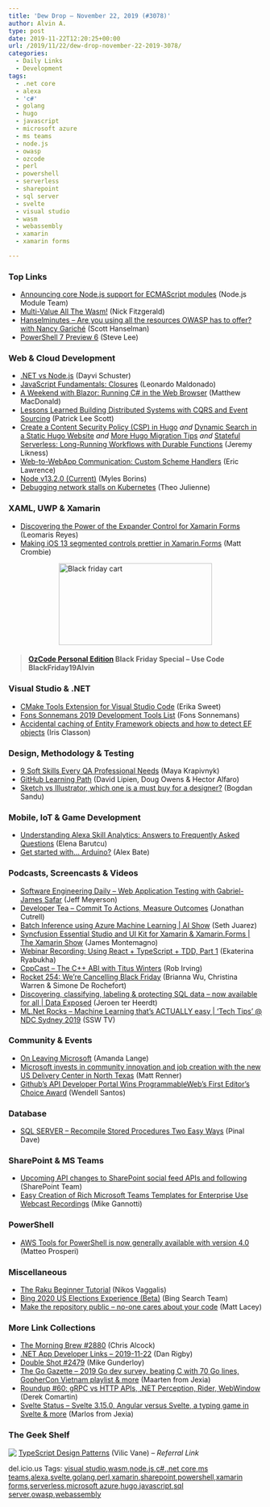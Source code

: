 ```yaml
---
title: 'Dew Drop – November 22, 2019 (#3078)'
author: Alvin A.
type: post
date: 2019-11-22T12:20:25+00:00
url: /2019/11/22/dew-drop-november-22-2019-3078/
categories:
  - Daily Links
  - Development
tags:
  - .net core
  - alexa
  - 'c#'
  - golang
  - hugo
  - javascript
  - microsoft azure
  - ms teams
  - node.js
  - owasp
  - ozcode
  - perl
  - powershell
  - serverless
  - sharepoint
  - sql server
  - svelte
  - visual studio
  - wasm
  - webassembly
  - xamarin
  - xamarin forms

---
```

### <a name="top"></a>Top Links

  * <a href="https://medium.com/@nodejs/announcing-core-node-js-support-for-ecmascript-modules-c5d6dc29b663?source=rss-96cd9a1fb56------2" target="_blank" rel="noopener noreferrer">Announcing core Node.js support for ECMAScript modules</a> (Node.js Module Team)
  * <a href="https://hacks.mozilla.org/2019/11/multi-value-all-the-wasm/" target="_blank" rel="noopener noreferrer">Multi-Value All The Wasm!</a> (Nick Fitzgerald)
  * <a href="https://hanselminutes.simplecast.com/episodes/are-you-using-all-the-resources-owasp-has-to-offer-with-nancy-gariche-PonPCA7S" target="_blank" rel="noopener noreferrer">Hanselminutes &#8211; Are you using all the resources OWASP has to offer? with Nancy Gariché</a> (Scott Hanselman)
  * <a href="https://devblogs.microsoft.com/powershell/powershell-7-preview-6/" target="_blank" rel="noopener noreferrer">PowerShell 7 Preview 6</a> (Steve Lee)



### <a name="web"></a>Web & Cloud Development

  * <a href="https://hackernoon.com/net-vs-nodejs-tw6d2gur?source=rss" target="_blank" rel="noopener noreferrer">.NET vs Node.js</a> (Dayvi Schuster)
  * <a href="https://www.telerik.com/blogs/javascript-fundamentals-closures" target="_blank" rel="noopener noreferrer">JavaScript Fundamentals: Closures</a> (Leonardo Maldonado)
  * <a href="https://medium.com/young-coder/a-weekend-with-blazor-running-c-in-the-web-browser-6b9439704418?source=rss----d3d5cbdde463---4" target="_blank" rel="noopener noreferrer">A Weekend with Blazor: Running C# in the Web Browser</a> (Matthew MacDonald)
  * <a href="https://hackernoon.com/lessons-ive-learned-building-distributed-systems-with-cqrs-and-event-sourcing-ece284ecc1a1?source=rss" target="_blank" rel="noopener noreferrer">Lessons Learned Building Distributed Systems with CQRS and Event Sourcing</a> (Patrick Lee Scott)
  * <a href="https://www.codeproject.com/Articles/5251712/Create-a-Content-Security-Policy-CSP-in-Hugo" target="_blank" rel="noopener noreferrer">Create a Content Security Policy (CSP) in Hugo</a> _and_ <a href="https://www.codeproject.com/Articles/5251765/Dynamic-Search-in-a-Static-Hugo-Website" target="_blank" rel="noopener noreferrer">Dynamic Search in a Static Hugo Website</a> _and_ <a href="https://www.codeproject.com/Articles/5251766/More-Hugo-Migration-Tips" target="_blank" rel="noopener noreferrer">More Hugo Migration Tips</a> _and_ <a href="https://www.codeproject.com/Articles/5251798/Stateful-Serverless-Long-Running-Workflows-with-Du" target="_blank" rel="noopener noreferrer">Stateful Serverless: Long-Running Workflows with Durable Functions</a> (Jeremy Likness)
  * <a href="https://textslashplain.com/2019/11/21/web-to-webapp-communication-custom-scheme-handlers/" target="_blank" rel="noopener noreferrer">Web-to-WebApp Communication: Custom Scheme Handlers</a> (Eric Lawrence)
  * <a href="https://nodejs.org/en/blog/release/v13.2.0" target="_blank" rel="noopener noreferrer">Node v13.2.0 (Current)</a> (Myles Borins)
  * <a href="https://github.blog/2019-11-21-debugging-network-stalls-on-kubernetes/" target="_blank" rel="noopener noreferrer">Debugging network stalls on Kubernetes</a> (Theo Julienne)



### <a name="silverlight"></a>XAML, UWP & Xamarin

  * <a href="https://www.telerik.com/blogs/discovering-the-power-of-the-expander-control-for-xamarin-forms" target="_blank" rel="noopener noreferrer">Discovering the Power of the Expander Control for Xamarin Forms</a> (Leomaris Reyes)
  * <a href="https://xamarinhowto.com/making-ios-13-segmented-controls-prettier-in-xamarin-forms/?utm_source=rss&utm_medium=rss&utm_campaign=making-ios-13-segmented-controls-prettier-in-xamarin-forms" target="_blank" rel="noopener noreferrer">Making iOS 13 segmented controls prettier in Xamarin.Forms</a> (Matt Crombie)

[<img loading="lazy" decoding="async" width="304" height="162" title="Black friday cart" style="margin: 0px auto 10px; float: none; display: block; background-image: none;" alt="Black friday cart" src="/wp-content/uploads/2019/11/Black-friday-cart.png" border="0" />][1]

> #### [OzCode Personal Edition][1] Black Friday Special – Use Code **BlackFriday19Alvin**

### Visual Studio & .NET

  * <a href="https://devblogs.microsoft.com/cppblog/cmake-tools-extension-for-visual-studio-code/" target="_blank" rel="noopener noreferrer">CMake Tools Extension for Visual Studio Code</a> (Erika Sweet)
  * <a href="https://www.reflectionit.nl/blog/2019/fons-sonnemans-2019-development-tools-list" target="_blank" rel="noopener noreferrer">Fons Sonnemans 2019 Development Tools List</a> (Fons Sonnemans)
  * <a href="http://irisclasson.com/2019/11/21/accidental-caching-of-entity-framework-objects-and-how-to-detect-ef-objects/" target="_blank" rel="noopener noreferrer">Accidental caching of Entity Framework objects and how to detect EF objects</a> (Iris Classon)



### <a name="design"></a>Design, Methodology & Testing

  * <a href="https://hackernoon.com/9-soft-skills-every-qa-professional-needs-1q533xlm?source=rss" target="_blank" rel="noopener noreferrer">9 Soft Skills Every QA Professional Needs</a> (Maya Krapivnyk)
  * <a href="https://devblogs.microsoft.com/premier-developer/github-learning-path/" target="_blank" rel="noopener noreferrer">GitHub Learning Path</a> (David Lipien, Doug Owens & Hector Alfaro)
  * <a href="https://www.designyourway.net/blog/resources/sketch-vs-illustrator/" target="_blank" rel="noopener noreferrer">Sketch vs Illustrator, which one is a must buy for a designer?</a> (Bogdan Sandu)



### <a name="mobile"></a>Mobile, IoT & Game Development

  * <a href="https://developer.amazon.com:443/blogs/alexa/post/d880c3c0-8039-4eff-9db1-2912098745d5/understanding-alexa-skill-analytics-answers-to-frequently-asked-questions" target="_blank" rel="noopener noreferrer">Understanding Alexa Skill Analytics: Answers to Frequently Asked Questions</a> (Elena Barutcu)
  * <a href="https://www.raspberrypi.org/blog/get-started-ardunio/" target="_blank" rel="noopener noreferrer">Get started with… Arduino?</a> (Alex Bate)



### <a name="podcasts"></a>Podcasts, Screencasts & Videos

  * <a href="http://softwareengineeringdaily.com/2019/11/22/web-application-testing-with-gabriel-james-safar/" target="_blank" rel="noopener noreferrer">Software Engineering Daily &#8211; Web Application Testing with Gabriel-James Safar</a> (Jeff Meyerson)
  * <a href="http://developertea.simplecast.fm/9ace9ae9" target="_blank" rel="noopener noreferrer">Developer Tea &#8211; Commit To Actions, Measure Outcomes</a> (Jonathan Cutrell)
  * <a href="https://channel9.msdn.com/Shows/AI-Show/Batch-Inference-using-Azure-Machine-Learning?WT.mc_id=DX_MVP4025064" target="_blank" rel="noopener noreferrer">Batch Inference using Azure Machine Learning | AI Show</a> (Seth Juarez)
  * <a href="https://channel9.msdn.com/Shows/XamarinShow/Syncfusion-Essential-Studio-and-UI-Kit-for-Xamarin--XamarinForms?WT.mc_id=DX_MVP4025064" target="_blank" rel="noopener noreferrer">Syncfusion Essential Studio and UI Kit for Xamarin & Xamarin.Forms | The Xamarin Show</a> (James Montemagno)
  * <a href="https://blog.jetbrains.com/webstorm/2019/11/webinar-recording-using-react-typescript-tdd-part-1/" target="_blank" rel="noopener noreferrer">Webinar Recording: Using React + TypeScript + TDD, Part 1</a> (Ekaterina Ryabukha)
  * <a href="http://cppcast.libsyn.com/the-c-abi-with-titus-winters" target="_blank" rel="noopener noreferrer">CppCast &#8211; The C++ ABI with Titus Winters</a> (Rob Irving)
  * <a href="http://relay.fm/rocket/254" target="_blank" rel="noopener noreferrer">Rocket 254: We&#8217;re Cancelling Black Friday</a> (Brianna Wu, Christina Warren & Simone De Rochefort)
  * <a href="https://channel9.msdn.com/Shows/Data-Exposed/Discovering-classifying-labeling--protecting-SQL-data--now-available-for-all?WT.mc_id=DX_MVP4025064" target="_blank" rel="noopener noreferrer">Discovering, classifying, labeling & protecting SQL data – now available for all | Data Exposed</a> (Jeroen ter Heerdt)
  * <a href="http://www.youtube.com/watch?v=35qt4DexxuE" target="_blank" rel="noopener noreferrer">ML.Net Rocks &#8211; Machine Learning that&#8217;s ACTUALLY easy | &#8216;Tech Tips&#8217; @ NDC Sydney 2019</a> (SSW TV)



### <a name="events"></a>Community & Events

  * <a href="http://secondtruth.com/2019/11/on-leaving-microsoft/" target="_blank" rel="noopener noreferrer">On Leaving Microsoft</a> (Amanda Lange)
  * <a href="https://cloudblogs.microsoft.com/industry-blog/microsoft-in-business/general/2019/11/21/microsoft-invests-in-community-innovation-and-job-creation-with-the-new-us-delivery-center-in-north-texas/" target="_blank" rel="noopener noreferrer">Microsoft invests in community innovation and job creation with the new US Delivery Center in North Texas</a> (Matt Renner)
  * <a href="http://feedproxy.google.com/~r/ProgrammableWeb/~3/CSUketOG76s/21" target="_blank" rel="noopener noreferrer">Github&#8217;s API Developer Portal Wins ProgrammableWeb&#8217;s First Editor&#8217;s Choice Award</a> (Wendell Santos)



### <a name="sql"></a>Database

  * <a href="https://blog.sqlauthority.com/2019/11/22/sql-server-recompile-stored-procedures-two-easy-ways/" target="_blank" rel="noopener noreferrer">SQL SERVER – Recompile Stored Procedures Two Easy Ways</a> (Pinal Dave)



### <a name="sp"></a>SharePoint & MS Teams

  * <a href="https://developer.microsoft.com/en-us/sharepoint/blogs/upcoming-api-changes-to-sharepoint-social-feed-apis-and-following/" target="_blank" rel="noopener noreferrer">Upcoming API changes to SharePoint social feed APIs and following</a> (SharePoint Team)
  * <a href="https://techcommunity.microsoft.com/t5/Healthcare-and-Life-Sciences/Easy-Creation-of-Rich-Microsoft-Teams-Templates-for-Enterprise/ba-p/1024902" target="_blank" rel="noopener noreferrer">Easy Creation of Rich Microsoft Teams Templates for Enterprise Use Webcast Recordings</a> (Mike Gannotti)



### <a name="ps"></a>PowerShell

  * <a href="http://feedproxy.google.com/~r/AwsDeveloperBlog/~3/Q8kDJIK44Qs/" target="_blank" rel="noopener noreferrer">AWS Tools for PowerShell is now generally available with version 4.0</a> (Matteo Prosperi)



### <a name="misc"></a>Miscellaneous

  * <a href="https://www.i-programmer.info/news/222-perl/13267-the-raku-beginner-tutorial.html" target="_blank" rel="noopener noreferrer">The Raku Beginner Tutorial</a> (Nikos Vaggalis)
  * <a href="https://blogs.bing.com/search/december-2019/The-New-Bing-Elections-Experience" target="_blank" rel="noopener noreferrer">Bing 2020 US Elections Experience (Beta)</a> (Bing Search Team)
  * <a href="http://feedproxy.google.com/~r/MattLacey/~3/IpmRfXVwAvk/make-repository-public-no-one-cares.html" target="_blank" rel="noopener noreferrer">Make the repository public &#8211; no-one cares about your code</a> (Matt Lacey)



### <a name="links"></a>More Link Collections

  * <a href="http://feedproxy.google.com/~r/ReflectivePerspective/~3/-fsKisrBnKs/" target="_blank" rel="noopener noreferrer">The Morning Brew #2880</a> (Chris Alcock)
  * <a href="https://links.danrigby.com/2019/11/app-developer-links-2019-11-22/" target="_blank" rel="noopener noreferrer">.NET App Developer Links &#8211; 2019-11-22</a> (Dan Rigby)
  * <a href="https://afreshcup.com/home/2019/11/22/double-shot-2479.html" target="_blank" rel="noopener noreferrer">Double Shot #2479</a> (Mike Gunderloy)
  * <a href="http://www.go-gazette.com/archive/210547" target="_blank" rel="noopener noreferrer">The Go Gazette &#8211; 2019 Go dev survey, beating C with 70 Go lines, GopherCon Vietnam playlist & more</a> (Maarten from Jexia)
  * <a href="https://codeopinion.com/roundup-60/" target="_blank" rel="noopener noreferrer">Roundup #60: gRPC vs HTTP APIs, .NET Perception, Rider, WebWindow</a> (Derek Comartin)
  * <a href="http://www.sveltestatus.com/issues/svelte-3-15-0-angular-versus-svelte-a-typing-game-in-svelte-more-210688" target="_blank" rel="noopener noreferrer">Svelte Status &#8211; Svelte 3.15.0, Angular versus Svelte, a typing game in Svelte & more</a> (Marlos from Jexia)



### <a name="shelf"></a>The Geek Shelf

<a href="https://www.amazon.com/TypeScript-Design-Patterns-Vilic-Vane-ebook/dp/B01BSTEDI6/?tag=amavin-20" target="_blank" rel="noopener noreferrer"><img decoding="async" align="left" style="margin: 0px 0px 10px; border: 0px currentcolor; border-image: none; float: left; display: inline; background-image: none;" src="https://m.media-amazon.com/images/I/917EgyK+0XL._AC_UY218_ML3_.jpg" border="0" /></a>&nbsp;<a href="https://www.amazon.com/TypeScript-Design-Patterns-Vilic-Vane-ebook/dp/B01BSTEDI6/?tag=amavin-20" target="_blank" rel="noopener noreferrer">TypeScript Design Patterns</a> (Vilic Vane) &#8211; _Referral Link_











<div class="wlWriterEditableSmartContent" id="scid:77ECF5F8-D252-44F5-B4EB-D463C5396A79:933ae30c-4286-4727-bb86-6dc265c64983" style="margin: 0px; padding: 0px; float: none; display: inline;">
  del.icio.us Tags: <a href="http://del.icio.us/popular/visual+studio" rel="tag">visual studio</a>,<a href="http://del.icio.us/popular/wasm" rel="tag">wasm</a>,<a href="http://del.icio.us/popular/node.js" rel="tag">node.js</a>,<a href="http://del.icio.us/popular/c%23" rel="tag">c#</a>,<a href="http://del.icio.us/popular/.net+core" rel="tag">.net core</a>,<a href="http://del.icio.us/popular/ms+teams" rel="tag">ms teams</a>,<a href="http://del.icio.us/popular/alexa" rel="tag">alexa</a>,<a href="http://del.icio.us/popular/svelte" rel="tag">svelte</a>,<a href="http://del.icio.us/popular/golang" rel="tag">golang</a>,<a href="http://del.icio.us/popular/perl" rel="tag">perl</a>,<a href="http://del.icio.us/popular/xamarin" rel="tag">xamarin</a>,<a href="http://del.icio.us/popular/sharepoint" rel="tag">sharepoint</a>,<a href="http://del.icio.us/popular/powershell" rel="tag">powershell</a>,<a href="http://del.icio.us/popular/xamarin+forms" rel="tag">xamarin forms</a>,<a href="http://del.icio.us/popular/serverless" rel="tag">serverless</a>,<a href="http://del.icio.us/popular/microsoft+azure" rel="tag">microsoft azure</a>,<a href="http://del.icio.us/popular/hugo" rel="tag">hugo</a>,<a href="http://del.icio.us/popular/javascript" rel="tag">javascript</a>,<a href="http://del.icio.us/popular/sql+server" rel="tag">sql server</a>,<a href="http://del.icio.us/popular/owasp" rel="tag">owasp</a>,<a href="http://del.icio.us/popular/webassembly" rel="tag">webassembly</a>
</div>

 [1]: https://shop.oz-code.com/Purchase#/personal/buypersonal